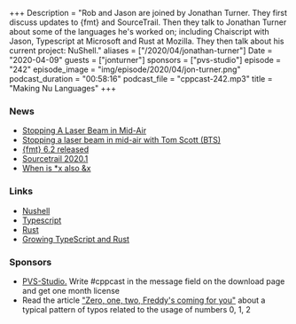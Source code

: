+++
Description = "Rob and Jason are joined by Jonathan Turner. They first discuss updates to {fmt} and SourceTrail. Then they talk to Jonathan Turner about some of the languages he's worked on; including Chaiscript with Jason, Typescript at Microsoft and Rust at Mozilla. They then talk about his current project: NuShell."
aliases = ["/2020/04/jonathan-turner"]
Date = "2020-04-09"
guests = ["jonturner"]
sponsors = ["pvs-studio"]
episode = "242"
episode_image = "img/episode/2020/04/jon-turner.png"
podcast_duration = "00:58:16"
podcast_file = "cppcast-242.mp3"
title = "Making Nu Languages"
+++

### News ###

 - [Stopping A Laser Beam in Mid-Air](https://www.youtube.com/watch?v=tozuzV5YZ7U)
 - [Stopping a laser beam in mid-air with Tom Scott (BTS)](https://www.youtube.com/watch?v=8YONOexk0Ek)
 - [{fmt} 6.2 released](https://github.com/fmtlib/fmt/releases/tag/6.2.0)
 - [Sourcetrail 2020.1](https://www.sourcetrail.com/blog/release_2020_1/)
 - [When is *x also &x](https://quuxplusone.github.io/blog/2020/03/31/asterisk-and-ampersand/)

### Links ###

 - [Nushell](https://www.nushell.sh/)
 - [Typescript](https://www.typescriptlang.org/)
 - [Rust](https://www.rust-lang.org/)
 - [Growing TypeScript and Rust](https://www.youtube.com/watch?v=s87cTnmfM0k)

### Sponsors ###

- [PVS-Studio.](http://bit.ly/2YOH7re) Write #cppcast in the message field on the download page and get one month license
- Read the article ["Zero, one, two, Freddy's coming for you"](http://bit.ly/2STw7D9) about a typical pattern of typos related to the usage of numbers 0, 1, 2
